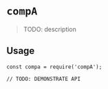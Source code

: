 # `compA`

> TODO: description

## Usage

```
const compa = require('compA');

// TODO: DEMONSTRATE API
```

